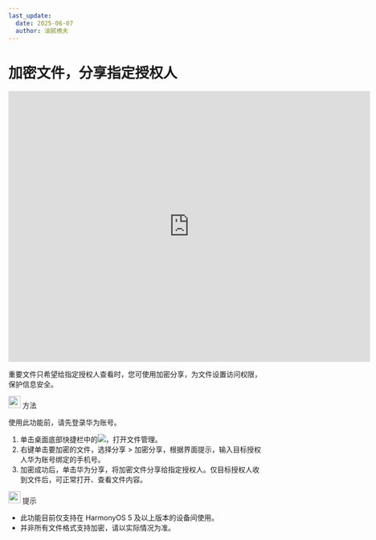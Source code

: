 ```yaml
---
last_update:
  date: 2025-06-07
  author: 油腻樵夫
---
```


# 加密文件，分享指定授权人

<iframe src="https://tips-p01-drcn.dbankcdn.cn/MODEL/DOC/C00B030/resource/card/202512281uswxk/zh-cn/image/video/vid_FileManager_EncryptedShare.mp4#toolbar=0" scrolling="no" border="0" frameborder="no" framespacing="0" allowfullscreen="true" width="720" height="540"> </iframe>

重要文件只希望给指定授权人查看时，您可使用加密分享，为文件设置访问权限，保护信息安全。

<img src="https://tips-p01-drcn.dbankcdn.cn/MODEL/DOC/C00B030/resource/card/202512281uswxk/zh-cn/image/common/buttons/fig_method.png" width="24" height="24"/> 方法

使用此功能前，请先登录华为账号。

1.  单击桌面底部快捷栏中的![](https://tips-p01-drcn.dbankcdn.cn/MODEL/DOC/C00B030/resource/card/202512281uswxk/zh-cn/image/common/icon/appicon_filemanager.png)，打开文件管理。
2.  右键单击要加密的文件，选择分享 > 加密分享，根据界面提示，输入目标授权人华为账号绑定的手机号。
3.  加密成功后，单击华为分享，将加密文件分享给指定授权人。仅目标授权人收到文件后，可正常打开、查看文件内容。

<img src="https://tips-p01-drcn.dbankcdn.cn/MODEL/DOC/C00B030/resource/card/202512281uswxk/zh-cn/image/common/buttons/fig_tips.png" width="24" height="24"/> 提示

+   此功能目前仅支持在 HarmonyOS 5 及以上版本的设备间使用。
+   并非所有文件格式支持加密，请以实际情况为准。

